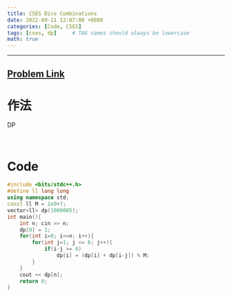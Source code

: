 ```yaml
---
title: CSES Dice Combinations
date: 2022-09-11 12:07:00 +0800
categories: [Code, CSES]
tags: [cses, dp]     # TAG names should always be lowercase
math: true
---
```


---
## [Problem Link](https://cses.fi/problemset/task/1633 "CSES-Dice Combinations")

**作法**
===

DP

<br>

**Code**
===

```cpp
#include <bits/stdc++.h>
#define ll long long
using namespace std;
const ll M = 1e9+7;
vector<ll> dp(1000005);
int main(){
    int n; cin >> n;
    dp[0] = 1;
    for(int i=0; i<=n; i++){
        for(int j=1; j <= 6; j++){
            if(i-j >= 0)
                dp[i] = (dp[i] + dp[i-j]) % M;
        }
    }
    cout << dp[n];
    return 0;
}
```